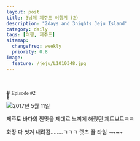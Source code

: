 ```yaml
---
layout: post
title: 3남매 제주도 여행기 (2)
description: "2days and 3nights Jeju Island"
category: daily
tags: [여행, 제주도]
sitemap:
  changefreq: weekly
  priority: 0.8
image:
  feature: /jeju/L1010348.jpg
---
```


<style>
@import url('https://fonts.googleapis.com/css?family=Bangers');
.entry-content{text-align:center;}
.bangers{font-family:'Bangers', cursive;}
.loc{position:relative; top:40px;}
</style>

<p class="font48 mbottom0 mtop0 loc">🚤</p>
# <a class="bangers block mtop0"> Episode #2</a>

 ![2017년 5월 11일](https://media.giphy.com/media/MIIaPMGqBTB2o/giphy.gif)

  제주도 바다의 짠맛을 제대로 느끼게 해줬던 제트보트ㅋㅋ

  화장 다 씻겨 내려감........ㅋㅋㅋ 렛츠 꿀 타임 ~~~~
